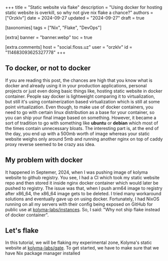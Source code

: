 +++
title = "Static website via flake"
description = "Using docker for hosting static website is overkill, so why not give nix flake a chance?"
authors = ["Orzklv"]
date = 2024-09-27
updated = "2024-09-27"
draft = true

[taxonomies]
tags = ["Nix", "Flake", "DevOps"]

[extra]
banner = "banner.webp"
toc = true

[extra.comments]
host = "social.floss.uz"
user = "orzklv"
id = "114683093625327778"
+++

## To docker, or not to docker

If you are reading this post, the chances are high that you know what is docker and already using it in your production applications, personal projects or just even doing basic things like, hosting static website in docker container. People say docker is lightweight comparing it to virtualization, but still it's using containerization based virtualization which is still at some point virtualization. Even though, to make use of docker containers, you need to go with certain linux distribution as a base for your container, so you can ship your final image based on something. However, it became a sort of tradition to go with something like **ubuntu** or **debian** which most of the times contain unnecessary bloats. The interesting part is, at the end of the day, you end up with a 500mb worth of image whereas your static website weighs only around 5mb and running another nginx on top of caddy proxy reverse seemed to be crazy ass idea.

## My problem with docker

It happened in Septemer, 2024, when I was pushing image of kolyma website to github registry. You see, I had a CI which took my static website repo and then stored it inside nginx docker container which would later be pushed to registry. The issue was that, when I push arm64 image to registry after x86_64, the x86_64 image gets to be deleted. I tried many workaround solutions and eventually gave up on using docker. Fortunately, I had NixOS running on all my servers with their config being exposed on GitHub for public use at [kolyma-labs/instances](https://github.com/kolyma-labs/instances). So, I said: "Why not ship flake instead of docker container".

## Let's flake

In this tutorial, we will be flaking my experimental zone, Kolyma's static website at [kolyma-labs/gate](https://github.com/kolyma-labs/gate). To get started, we have to make sure that we have Nix package manager installed
